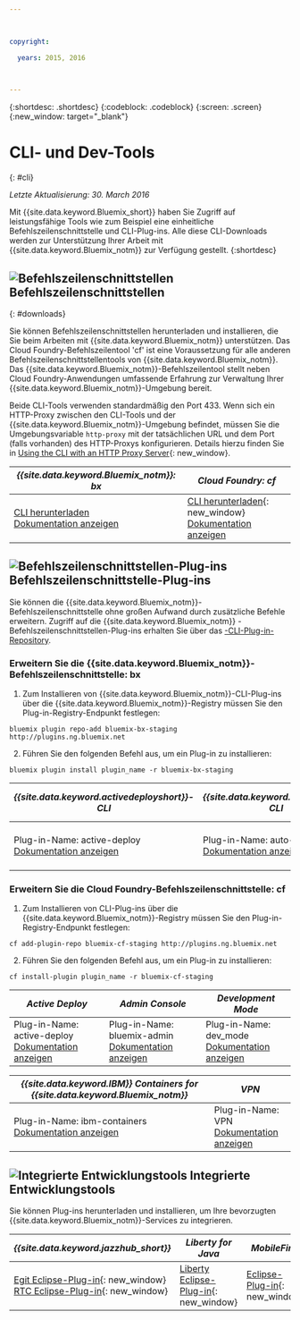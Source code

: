 ```yaml
---

 

copyright:

  years: 2015, 2016

 

---
```


{:shortdesc: .shortdesc}
{:codeblock: .codeblock}
{:screen: .screen}
{:new_window: target="_blank"}

# CLI- und Dev-Tools
{: #cli}

*Letzte Aktualisierung: 30. March 2016*

Mit {{site.data.keyword.Bluemix_short}} haben Sie Zugriff auf leistungsfähige Tools wie zum Beispiel eine einheitliche Befehlszeilenschnittstelle und CLI-Plug-ins. Alle diese CLI-Downloads werden zur Unterstützung Ihrer Arbeit mit {{site.data.keyword.Bluemix_notm}} zur Verfügung gestellt.
{:shortdesc}

## ![Befehlszeilenschnittstellen](./images/CLI.svg) Befehlszeilenschnittstellen
{: #downloads}

Sie können Befehlszeilenschnittstellen herunterladen und installieren, die Sie beim Arbeiten mit {{site.data.keyword.Bluemix_notm}} unterstützen. Das Cloud Foundry-Befehlszeilentool 'cf' ist eine Voraussetzung für alle anderen Befehlszeilenschnittstellentools von {{site.data.keyword.Bluemix_notm}}. Das {{site.data.keyword.Bluemix_notm}}-Befehlszeilentool stellt neben Cloud Foundry-Anwendungen umfassende Erfahrung zur Verwaltung Ihrer {{site.data.keyword.Bluemix_notm}}-Umgebung bereit.

Beide CLI-Tools verwenden standardmäßig den Port 433. Wenn sich ein HTTP-Proxy zwischen den CLI-Tools und der {{site.data.keyword.Bluemix_notm}}-Umgebung befindet, müssen Sie die Umgebungsvariable `http-proxy` mit der tatsächlichen URL und dem Port (falls vorhanden) des HTTP-Proxys konfigurieren. Details hierzu finden Sie in [Using the CLI with an HTTP Proxy Server](http://docs.cloudfoundry.org/cf-cli/http-proxy.html){: new_window}.


| *{{site.data.keyword.Bluemix_notm}}: bx* | *Cloud Foundry: cf* |
|---------------------|---------------|
| [CLI herunterladen](http://clis.ng.bluemix.net/) <br> [Dokumentation anzeigen](./reference/bluemix_cli/index.html)|  [CLI herunterladen](https://github.com/cloudfoundry/cli/releases){: new_window}  <br> [Dokumentation anzeigen](./reference/cfcommands/index.html) |


## ![Befehlszeilenschnittstellen-Plug-ins](./images/CLI_Plugin.svg) Befehlszeilenschnittstelle-Plug-ins

Sie können die {{site.data.keyword.Bluemix_notm}}-Befehlszeilenschnittstelle ohne großen Aufwand durch zusätzliche Befehle erweitern. Zugriff auf die {{site.data.keyword.Bluemix_notm}} -Befehlszeilenschnittstellen-Plug-ins erhalten Sie über das [-CLI-Plug-in-Repository](http://plugins.ng.bluemix.net/).

### Erweitern Sie die {{site.data.keyword.Bluemix_notm}}-Befehlszeilenschnittstelle: bx

1. Zum Installieren von {{site.data.keyword.Bluemix_notm}}-CLI-Plug-ins über die {{site.data.keyword.Bluemix_notm}}-Registry müssen Sie den Plug-in-Registry-Endpunkt festlegen:
```
bluemix plugin repo-add bluemix-bx-staging http://plugins.ng.bluemix.net
```
2. Führen Sie den folgenden Befehl aus, um ein Plug-in zu installieren:
```
bluemix plugin install plugin_name -r bluemix-bx-staging
```

| *{{site.data.keyword.activedeployshort}}-CLI* | *{{site.data.keyword.autoscaling}} CLI* | *Network Security Groups* |
|-----|-----|-----|
| Plug-in-Name: active-deploy <br> [Dokumentation anzeigen](../services/ActiveDeploy/cli.html#cli) | Plug-in-Name: auto-scaling <br> [Dokumentation anzeigen](./plugins/auto-scaling/index.html) |  Plug-in-Name: nsg <br> [Dokumentation anzeigen](./plugins/networksecuritygroups/index.html)  |


### Erweitern Sie die Cloud Foundry-Befehlszeilenschnittstelle: cf

1. Zum Installieren von CLI-Plug-ins über die {{site.data.keyword.Bluemix_notm}}-Registry müssen Sie den Plug-in-Registry-Endpunkt festlegen:
```
cf add-plugin-repo bluemix-cf-staging http://plugins.ng.bluemix.net
```
2. Führen Sie den folgenden Befehl aus, um ein Plug-in zu installieren:
```
cf install-plugin plugin_name -r bluemix-cf-staging
```

| *Active Deploy* | *Admin Console* | *Development Mode* |
|-----------------|-----------------|-----------------|
| Plug-in-Name: active-deploy <br>  [Dokumentation anzeigen](../services/ActiveDeploy/cli.html#cli) |  Plug-in-Name: bluemix-admin <br> [Dokumentation anzeigen](../cli/plugins/bluemix_admin/index.html) | Plug-in-Name: dev_mode <br> [Dokumentation anzeigen](./plugins/dev_mode/index.html) |

| *{{site.data.keyword.IBM}} Containers for {{site.data.keyword.Bluemix_notm}}* | *VPN* |
|-----------------|-----------------|
| Plug-in-Name: ibm-containers <br> [Dokumentation anzeigen](https://www.{DomainName}/docs/containers/container_cli_cfic.html#container_cli_cfic) | Plug-in-Name: VPN <br> [Dokumentation anzeigen](./plugins/vpn/index.html) |

<!-- View docs link for bluemix-admin plug-in cannot go live until December time frame. Check in with Michelle -->


## ![Integrierte Entwicklungstools](./images/Integrated_Dev_Tools.svg) Integrierte Entwicklungstools

Sie können Plug-ins herunterladen und installieren, um Ihre bevorzugten {{site.data.keyword.Bluemix_notm}}-Services zu integrieren.

| *{{site.data.keyword.jazzhub_short}}* | *Liberty for Java* | *MobileFirst* | *{{site.data.keyword.rules_short}}* |
|-------------|----------|----------|----------|
| [Egit Eclipse-Plug-in](https://hub.jazz.net/docs/reference/gitclient/#eclipse_using_egit){: new_window} <br> [RTC Eclipse-Plug-in](https://hub.jazz.net/docs/reference/gitclient/#eclipse_using_rtc){: new_window} | [Liberty Eclipse-Plug-in](https://developer.ibm.com/wasdev/downloads/liberty-profile-using-eclipse/){: new_window} | [Eclipse-Plug-in](https://marketplace.eclipse.org/content/ibm-mobilefirst-platform-studio){: new_window} | [Rules Designer Eclipse-Plug-in](../services/rules/index.html#rulov002) |
